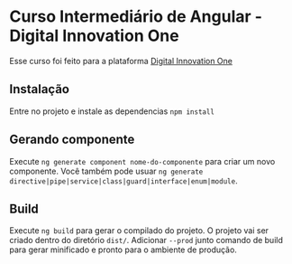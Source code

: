 # Curso Intermediário de Angular - Digital Innovation One
Esse curso foi feito para a plataforma [Digital Innovation One](https://digitalinnovation.one/)

## Instalação
Entre no projeto e instale as dependencias `npm install`

## Gerando componente
Execute `ng generate component nome-do-componente` para criar um novo componente. Você também pode usuar `ng generate directive|pipe|service|class|guard|interface|enum|module`.

## Build
Execute `ng build` para gerar o compilado do projeto. O projeto vai ser criado dentro do diretório `dist/`. Adicionar `--prod` junto comando de build para gerar minificado e pronto para o ambiente de produção.